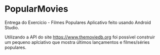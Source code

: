# PopularMovies
Entrega do Exercício - Filmes Populares
Aplicativo feito usando Android Studio. 

Utilizando a API do site https://www.themoviedb.org foi possível construir um pequeno aplciativo que mostra últimos lançamentos e filmes/séries populares.
